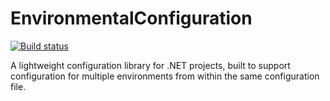 EnvironmentalConfiguration
==========================

[![Build status](https://ci.appveyor.com/api/projects/status/161m3k3ju7bb2cye?svg=true)](https://ci.appveyor.com/project/simonech/environmentalconfiguration)

A lightweight configuration library for .NET projects, built to support configuration for multiple environments from within the same configuration file.
